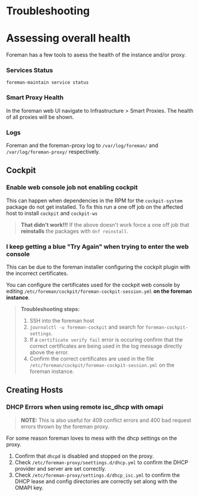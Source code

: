 # Troubleshooting

# Assessing overall health

Foreman has a few tools to asess the health of the instance and/or proxy.

### Services Status

`foreman-maintain service status`

### Smart Proxy Health

In the foreman web UI navigate to Infrastructure > Smart Proxies. The health of all proxies will be shown.

### Logs

Foreman and the foreman-proxy log to `/var/log/foreman/` and `/var/log/foreman-proxy/` respectively.

## Cockpit

### Enable web console job not enabling cockpit

This can happen when dependencies in the RPM for the `cockpit-system` package do not get installed. To fix this run a one off job on the affected host to install `cockpit` and `cockpit-ws`

> **That didn't work!!!** 
> If the above doesn't work force a one off job that **reinstalls** the packages with `dnf reinstall`.

### I keep getting a blue "Try Again" when trying to enter the web console

This can be due to the foreman installer configuring the cockpit plugin with the incorrect certificates.

You can configure the certificates used for the cockpit web console by editing `/etc/foreman/cockpit/foreman-cockpit-session.yml` **on the foreman instance**.

> **Troubleshooting steps:** 
>    1. SSH into the foreman host
>    2. `journalctl -u foreman-cockpit` and search for `foreman-cockpit-settings`. 
>    3. If a `certificate verify fail` error is occuring confirm that the correct certificates are being used in the log message directly above the error.
>    4. Confirm the correct certificates are used in the file `/etc/foreman/cockpit/foreman-cockpit-session.yml` on the foreman instance.

## Creating Hosts

### DHCP Errors when using remote isc_dhcp with omapi

> **NOTE:** This is also useful for 409 conflict errors and 400 bad request errors thrown by the foreman proxy.

For some reason foreman loves to mess with the dhcp settings on the proxy.

1. Confirm that `dhcpd` is disabled and stopped on the proxy.
2. Check `/etc/foreman-proxy/seettings.d/dhcp.yml` to confirm the DHCP provider and server are set correctly.
2. Check `/etc/foreman-proxy/settings.d/dhcp_isc.yml` to confirm the DHCP lease and config directories are correctly set along with the OMAPI key.
